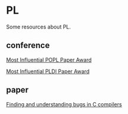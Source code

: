 # PL

Some resources about PL.

## conference

[Most Influential POPL Paper Award](https://www.sigplan.org/Awards/POPL/)

[Most Influential PLDI Paper Award](https://www.sigplan.org/Awards/PLDI/)



## paper

[Finding and understanding bugs in C compilers](https://dl.acm.org/doi/10.1145/1993498.1993532)

